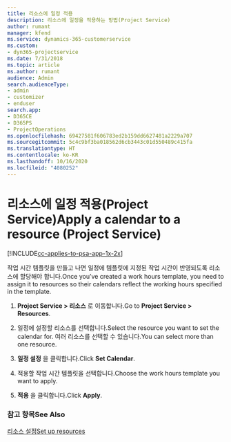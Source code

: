 ```yaml
---
title: 리소스에 일정 적용
description: 리소스에 일정을 적용하는 방법(Project Service)
author: rumant
manager: kfend
ms.service: dynamics-365-customerservice
ms.custom:
- dyn365-projectservice
ms.date: 7/31/2018
ms.topic: article
ms.author: rumant
audience: Admin
search.audienceType:
- admin
- customizer
- enduser
search.app:
- D365CE
- D365PS
- ProjectOperations
ms.openlocfilehash: 69427581f606783ed2b159dd6627481a2229a707
ms.sourcegitcommit: 5c4c9bf3ba018562d6cb3443c01d550489c415fa
ms.translationtype: HT
ms.contentlocale: ko-KR
ms.lasthandoff: 10/16/2020
ms.locfileid: "4080252"
---
```

# <a name="apply-a-calendar-to-a-resource-project-service"></a><span data-ttu-id="ccfd9-103">리소스에 일정 적용(Project Service)</span><span class="sxs-lookup"><span data-stu-id="ccfd9-103">Apply a calendar to a resource (Project Service)</span></span>

[!INCLUDE[cc-applies-to-psa-app-1x-2x](../includes/cc-applies-to-psa-app-1x-2x.md)]

<span data-ttu-id="ccfd9-104">작업 시간 템플릿을 만들고 나면 일정에 템플릿에 지정된 작업 시간이 반영되도록 리소스에 할당해야 합니다.</span><span class="sxs-lookup"><span data-stu-id="ccfd9-104">Once you’ve created a work hours template, you need to assign it to resources so their calendars reflect the working hours specified in the template.</span></span>  
  
1.  <span data-ttu-id="ccfd9-105">**Project Service > 리소스** 로 이동합니다.</span><span class="sxs-lookup"><span data-stu-id="ccfd9-105">Go to **Project Service > Resources**.</span></span>  
  
2.  <span data-ttu-id="ccfd9-106">일정에 설정할 리소스를 선택합니다.</span><span class="sxs-lookup"><span data-stu-id="ccfd9-106">Select the resource you want to set the calendar for.</span></span> <span data-ttu-id="ccfd9-107">여러 리소스를 선택할 수 있습니다.</span><span class="sxs-lookup"><span data-stu-id="ccfd9-107">You can select more than one resource.</span></span>  
  
3.  <span data-ttu-id="ccfd9-108">**일정 설정** 을 클릭합니다.</span><span class="sxs-lookup"><span data-stu-id="ccfd9-108">Click **Set Calendar**.</span></span>  
  
4.  <span data-ttu-id="ccfd9-109">적용할 작업 시간 템플릿을 선택합니다.</span><span class="sxs-lookup"><span data-stu-id="ccfd9-109">Choose the work hours template you want to apply.</span></span>  
  
5.  <span data-ttu-id="ccfd9-110">**적용** 을 클릭합니다.</span><span class="sxs-lookup"><span data-stu-id="ccfd9-110">Click **Apply**.</span></span>  
  
### <a name="see-also"></a><span data-ttu-id="ccfd9-111">참고 항목</span><span class="sxs-lookup"><span data-stu-id="ccfd9-111">See Also</span></span>  
 [<span data-ttu-id="ccfd9-112">리소스 설정</span><span class="sxs-lookup"><span data-stu-id="ccfd9-112">Set up resources</span></span>](../psa/set-up-resources.md)
